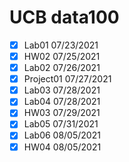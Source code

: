 # UCB data100
- [x] Lab01 07/23/2021
- [x] HW02 07/25/2021
- [x] Lab02 07/26/2021
- [x] Project01 07/27/2021
- [x] Lab03 07/28/2021
- [x] Lab04 07/28/2021
- [x] HW03 07/29/2021
- [x] Lab05 07/31/2021
- [x] Lab06 08/05/2021
- [x] HW04 08/05/2021

